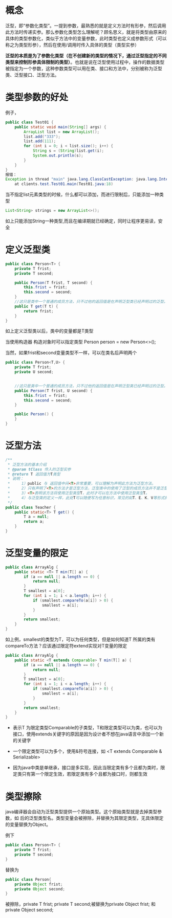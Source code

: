 # 概念

泛型，即“参数化类型”。一提到参数，最熟悉的就是定义方法时有形参，然后调用此方法时传递实参。那么参数化类型怎么理解呢？顾名思义，就是将类型由原来的具体的类型参数化，类似于方法中的变量参数，此时类型也定义成参数形式（可以称之为类型形参），然后在使用/调用时传入具体的类型（类型实参）

**泛型的本质是为了参数化类型（在不创建新的类型的情况下，通过泛型指定的不同类型来控制形参具体限制的类型）**。也就是说在泛型使用过程中，操作的数据类型被指定为一个参数，这种参数类型可以用在类、接口和方法中，分别被称为泛型类、泛型接口、泛型方法。

# 类型参数的好处

例子，

```java
public class Test01 {
    public static void main(String[] args) {
        ArrayList list = new ArrayList();
        list.add("333");
        list.add(111);
        for (int i = 0; i < list.size(); i++) {
            String s = (String)list.get(i);
            System.out.println(s);
        }
    }
}
报错：
Exception in thread "main" java.lang.ClassCastException: java.lang.Integer cannot be cast to java.lang.String
	at clients.test.Test01.main(Test01.java:18)

```



当不指定list元素类型的时候，什么都可以添加，而进行限制后，只能添加一种类型

```java
List<String> strings = new ArrayList<>();
```

如上只能添加String一种类型,而且在编译期就已经确定，同时让程序更易读，安全



# 定义泛型类

```java
public class Person<T> {
    private T frist;
    private T second;

    public Person(T frist, T second) {
        this.frist = frist;
        this.second = second;
    }
    //这只是类中一个普通的成员方法，只不过他的返回值是在声明泛型类已经声明过的泛型。
    public T get(T t) {
        return frist;
    }
}
```

如上定义泛型类以后，类中的变量都是T类型

当使用构造器 构造对象时可以指定类型 Person<String> person = new Person<>();

当然，如果frist和second变量类型不一样，可以在类名后声明两个

```JAVA
public class Person<T,U> {
    private T frist;
    private U second;

    
    //这只是类中一个普通的成员方法，只不过他的返回值是在声明泛型类已经声明过的泛型。
    public Person(T frist, U second) {
        this.frist = frist;
        this.second = second;
    }

    public Person() {
    }
}
```

# 泛型方法

```java
/**
 * 泛型方法的基本介绍
 * @param tClass 传入的泛型实参
 * @return T 返回值为T类型
 * 说明：
 *     1）public 与 返回值中间<T>非常重要，可以理解为声明此方法为泛型方法。
 *     2）只有声明了<T>的方法才是泛型方法，泛型类中的使用了泛型的成员方法并不是泛型方法。
 *     3）<T>表明该方法将使用泛型类型T，此时才可以在方法中使用泛型类型T。
 *     4）与泛型类的定义一样，此处T可以随便写为任意标识，常见的如T、E、K、V等形式的参数常用于表示泛型。
 */
public class Teacher {
    public static<T> T get() {
        T a = null;
        return a;
    }
}
```

# 泛型变量的限定

```java
public class ArrayAlg {
    public static <T> T min(T[] a) {
        if (a == null || a.length == 0) {
            return null;
        }
        T smallest = a[0];
        for (int i = 1; i < a.length; i++) {
            if (smallest.compareTo(a[i]) > 0) {
                smallest = a[i];
            }
        }
        return smallest;
    }
}
```



如上例，smallest的类型为T，可以为任何类型，但是如何知道T 所属的类有compareTo方法？应该通过限定符extend实现对T变量的限定

```java
public class ArrayAlg {
    public static <T extends Comparable> T min(T[] a) {
        if (a == null || a.length == 0) {
            return null;
        }
        T smallest = a[0];
        for (int i = 1; i < a.length; i++) {
            if (smallest.compareTo(a[i]) > 0) {
                smallest = a[i];
            }
        }
        return smallest;
    }
}
```

- <T extends Comparable>表示T 为限定类型Comparable的子类型，T和限定类型可以为类，也可以为接口，使用extends关键字的原因是因为设计者不想在java语言中添加一个新的关键字

- 一个限定类型可以为多个，使用&符号连接，如 <T extends Comparable & Serializable> 
- 因为java中类是单继承，接口是多实现，因此当限定类有多个且都为类时，限定类只有第一个限定生效，若限定类有多个且都为接口时，则都生效

# 类型擦除

java编译器会自动为泛型类型提供一个原始类型。这个原始类型就是去掉类型参数，如<T> 后的泛型类型名。类型变量会被擦除，并替换为其限定类型，无具体限定的变量替换为Object。

例下

```java
public class Person<T> {
    private T frist;
    private T second;
}

```

替换为

```java
public class Person{
    private Object frist;
    private Object second;
}
```

<T>被擦除，private T frist;  private T second;被替换为private Object frist; 和 private Object second;
